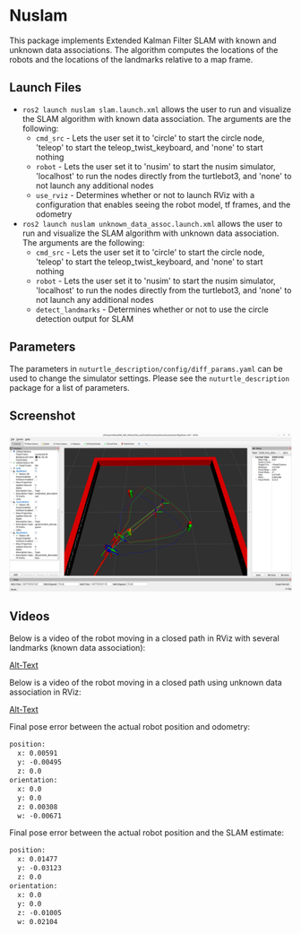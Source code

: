 # Nuslam
This package implements Extended Kalman Filter SLAM with known and unknown data associations. The algorithm computes the locations of the robots and the locations of the landmarks relative to a map frame.
## Launch Files
* `ros2 launch nuslam slam.launch.xml` allows the user to run and visualize the SLAM algorithm with known data association. The arguments are the following:
    * `cmd_src` - Lets the user set it to 'circle' to start the circle node, 'teleop' to start the teleop_twist_keyboard, and 'none' to start nothing
    * `robot` - Lets the user set it to 'nusim' to start the nusim simulator, 'localhost' to run the nodes directly from the turtlebot3, and 'none' to not launch any additional nodes
    * `use_rviz` - Determines whether or not to launch RViz with a configuration that enables seeing the robot model, tf frames, and the odometry
* `ros2 launch nuslam unknown_data_assoc.launch.xml` allows the user to run and visualize the SLAM algorithm with unknown data association. The arguments are the following:
    * `cmd_src` - Lets the user set it to 'circle' to start the circle node, 'teleop' to start the teleop_twist_keyboard, and 'none' to start nothing
    * `robot` - Lets the user set it to 'nusim' to start the nusim simulator, 'localhost' to run the nodes directly from the turtlebot3, and 'none' to not launch any additional nodes
    * `detect_landmarks` - Determines whether or not to use the circle detection output for SLAM
## Parameters
The parameters in `nuturtle_description/config/diff_params.yaml` can be used to change the simulator settings. Please see the `nuturtle_description` package for a list of parameters.
## Screenshot
![](images/slam.png)
## Videos
Below is a video of the robot moving in a closed path in RViz with several landmarks (known data association):

[Alt-Text](https://user-images.githubusercontent.com/113070827/228314355-bcffdd45-5ceb-44ab-8ae1-e4523d558d46.mp4)

Below is a video of the robot moving in a closed path using unknown data association in RViz:

[Alt-Text](https://github.com/r-shima/ekf_slam_from_scratch/assets/113070827/2b6d4d40-4459-43d6-8ea6-a5668cea72b8)

Final pose error between the actual robot position and odometry:

    position:
      x: 0.00591
      y: -0.00495
      z: 0.0
    orientation:
      x: 0.0
      y: 0.0
      z: 0.00308
      w: -0.00671

Final pose error between the actual robot position and the SLAM estimate:

    position:
      x: 0.01477
      y: -0.03123
      z: 0.0
    orientation:
      x: 0.0
      y: 0.0
      z: -0.01005
      w: 0.02104